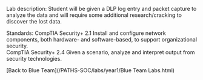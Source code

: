 Lab description: Student will be given a DLP log entry and packet capture to analyze the data and will require some additional research/cracking to discover the lost data.

Standards: CompTIA Security+ 2.1 Install and configure network components, both hardware-
and software-based, to support organizational security.<br>
CompTIA Security+ 2.4 Given a scenario, analyze and interpret output from security technologies.

[Back to Blue Team](/PATHS-SOC/labs/year1/Blue Team Labs.html)
